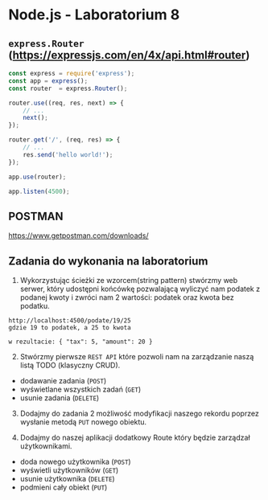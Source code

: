 # Node.js - Laboratorium 8

## `express.Router` (https://expressjs.com/en/4x/api.html#router)

```javascript
const express = require('express');
const app = express();
const router  = express.Router(); 

router.use((req, res, next) => {
    // ...
    next();
});

router.get('/', (req, res) => {
    // ...
    res.send('hello world!');
});

app.use(router);

app.listen(4500);
```

## POSTMAN

https://www.getpostman.com/downloads/

## Zadania do wykonania na laboratorium

1. Wykorzystując ścieżki ze wzorcem(string pattern) stwórzmy web serwer, który udostępni końcówkę pozwalającą wyliczyć nam podatek z podanej kwoty i zwróci nam 2 wartości: podatek oraz kwota bez podatku.
```
http://localhost:4500/podate/19/25
gdzie 19 to podatek, a 25 to kwota

w rezultacie: { "tax": 5, "amount": 20 }
```

2. Stwórzmy pierwsze `REST API` które pozwoli nam na zarządzanie naszą listą TODO (klasyczny CRUD).

- dodawanie zadania (`POST`)
- wyświetlane wszystkich zadań (`GET`)
- usunie zadania (`DELETE`)

3. Dodajmy do zadania 2 możliwość modyfikacji naszego rekordu poprzez wysłanie metodą `PUT` nowego obiektu.

4. Dodajmy do naszej aplikacji dodatkowy Route który będzie zarządzał użytkownikami.

- doda nowego użytkownika (`POST`)
- wyświetli użytkowników (`GET`)
- usunie użytkownika (`DELETE`)
- podmieni cały obiekt (`PUT`)
